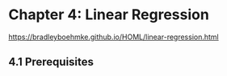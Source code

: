 # Chapter 4: Linear Regression

https://bradleyboehmke.github.io/HOML/linear-regression.html

## 4.1 Prerequisites

